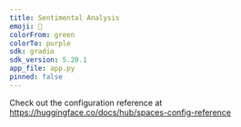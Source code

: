 ```yaml
---
title: Sentimental Analysis
emoji: 🏃
colorFrom: green
colorTo: purple
sdk: gradio
sdk_version: 5.20.1
app_file: app.py
pinned: false
---
```


Check out the configuration reference at https://huggingface.co/docs/hub/spaces-config-reference
